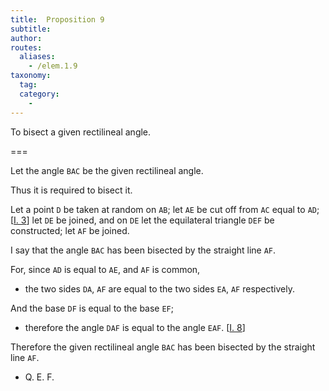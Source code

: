 ```yaml
---
title:  Proposition 9
subtitle: 
author:
routes:
  aliases:
    - /elem.1.9
taxonomy:
  tag:
  category:
    - 
---
```


To bisect a given rectilineal angle.


===

Let the angle `BAC` be the given rectilineal angle.


Thus it is required to bisect it.


Let a point `D` be taken at random on `AB`; let `AE` be cut off from `AC` equal to `AD`; [<a href="/elem.1.3">I. 3</a>] let `DE` be joined, and on `DE` let the equilateral triangle `DEF` be constructed; let `AF` be joined. 


I say that the angle `BAC` has been bisected by the straight line `AF`.


For, since `AD` is equal to `AE`, and `AF` is common, 

- the two sides `DA`, `AF` are equal to the two sides `EA`, `AF` respectively.

And the base `DF` is equal to the base `EF`; 

- therefore the angle `DAF` is equal to the angle `EAF`. [<a href="/elem.1.8">I. 8</a>]

Therefore the given rectilineal angle `BAC` has been bisected by the straight line `AF`.

- Q. E. F.

